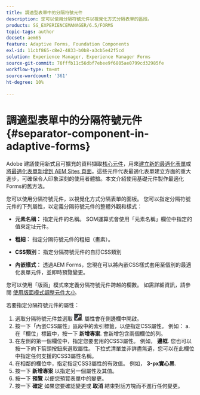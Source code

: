 ```yaml
---
title: 調適型表單中的分隔符號元件
description: 您可以使用分隔符號元件以視覺化方式分隔表單的區段。
products: SG_EXPERIENCEMANAGER/6.5/FORMS
topic-tags: author
docset: aem65
feature: Adaptive Forms, Foundation Components
exl-id: 11cbf865-c8e2-4833-b0b8-a3cb5e42f5cd
solution: Experience Manager, Experience Manager Forms
source-git-commit: 76fffb11c56dbf7ebee9f6805ae0799cd32985fe
workflow-type: tm+mt
source-wordcount: '361'
ht-degree: 10%

---
```


# 調適型表單中的分隔符號元件{#separator-component-in-adaptive-forms}

<span class="preview">Adobe 建議使用新式且可擴充的資料擷取[核心元件](https://experienceleague.adobe.com/docs/experience-manager-core-components/using/adaptive-forms/introduction.html)，用來[建立新的最適化表單](/help/forms/using/create-an-adaptive-form-core-components.md)或[將最適化表單新增到 AEM Sites 頁面](/help/forms/using/create-or-add-an-adaptive-form-to-aem-sites-page.md)。這些元件代表最適化表單建立方面的重大進步，可確保令人印象深刻的使用者體驗。本文介紹使用基礎元件製作最適化Forms的舊方法。 </span>

您可以使用分隔符號元件，以視覺化方式分隔表單的面板。 您可以指定分隔符號元件的下列屬性，以定義分隔符號元件的整體外觀和樣式：

* **元素名稱：** 指定元件的名稱。 SOM運算式會使用「元素名稱」欄位中指定的值來定址元件。
* **粗細：** 指定分隔符號元件的粗細（畫素）。

* **CSS類別：** 指定分隔符號元件的自訂CSS類別

* **內嵌樣式：** 透過AEM Forms，您現在可以將內嵌CSS樣式套用至個別的最適化表單元件，並即時預覽變更。

您可以使用「版面」模式來定義分隔符號元件跨越的欄數。 如需詳細資訊，請參閱 [使用版面模式調整元件大小](../../forms/using/resize-using-layout-mode.md).

若要指定分隔符號元件的屬性：

1. 選取分隔符號元件並選取 ![cmppr](assets/cmppr.png). 屬性會在側邊欄中開啟。
1. 按一下「內嵌CSS屬性」區段中的索引標籤，以便指定CSS屬性。 例如： a.在「欄位」標籤中，按一下 **新增專案**. 會新增包含兩個欄位的列。
1. 在左側的第一個欄位中，指定您要套用的CSS3屬性。 例如， **邊框**. 您也可以按一下向下箭頭按鈕來選取屬性。 下拉式清單並非詳盡無遺，您可以在此欄位中指定任何支援的CSS3屬性名稱。
1. 在相鄰的欄位中，指定指定CSS3屬性的有效值。 例如， **3-px實心黑**.
1. 按一下 **新增專案** 以指定另一個屬性及其值。
1. 按一下 **預覽** 以便您預覽表單中的變更。
1. 按一下 **確定** 如果您要確認變更或 **取消** 結束對話方塊而不進行任何變更。
